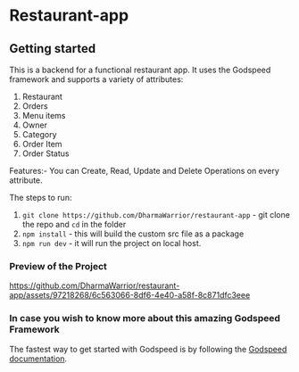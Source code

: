 # Restaurant-app

## Getting started
This is a backend for a functional restaurant app. 
It uses the Godspeed framework and supports a variety of attributes:
1. Restaurant
2. Orders
3. Menu items
4. Owner
5. Category
6. Order Item
7. Order Status

Features:-
You can Create, Read, Update and Delete Operations on every attribute. 

The steps to run:
1. `git clone https://github.com/DharmaWarrior/restaurant-app` - git clone the repo and `cd` in the folder
2. `npm install` - this will build the custom src file as a package 
3. `npm run dev` - it will run the project on local host.

### Preview of the Project
https://github.com/DharmaWarrior/restaurant-app/assets/97218268/6c563066-8df6-4e40-a58f-8c871dfc3eee

### In case you wish to know more about this amazing Godspeed Framework 
The fastest way to get started with Godspeed is by following the [Godspeed documentation](https://docs.mindgrep.com/).

